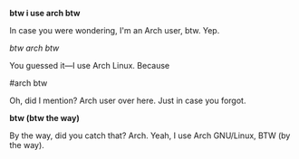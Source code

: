 **btw i use arch btw**

In case you were wondering, I'm an Arch user, btw. Yep.

*btw arch btw*

You guessed it—I use Arch Linux. Because

#arch btw

Oh, did I mention? Arch user over here. Just in case you forgot.

**btw (btw the way)**

By the way, did you catch that? Arch. Yeah, I use Arch GNU/Linux, BTW (by the way).
